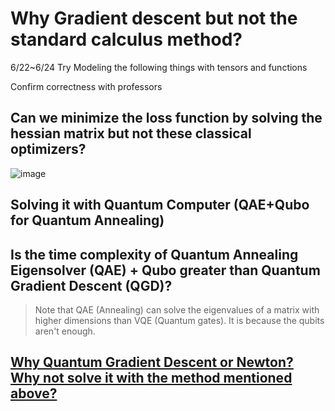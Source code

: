 # Why Gradient descent but not the standard calculus method?
6/22~6/24 Try Modeling the following things with tensors and functions

Confirm correctness with professors
## Can we minimize the loss function by solving the hessian matrix but not these classical optimizers?
![image](https://user-images.githubusercontent.com/45451908/175523401-b1175b31-8a1a-4df2-ae1e-350a33f223c4.png)

## Solving it with Quantum Computer (QAE+Qubo for Quantum Annealing)

## Is the time complexity of Quantum Annealing Eigensolver (QAE) + Qubo greater than Quantum Gradient Descent (QGD)?

>Note that QAE (Annealing) can solve the eigenvalues of a matrix with higher dimensions than VQE (Quantum gates). It is because the qubits aren't enough.



## [Why Quantum Gradient Descent or Newton? Why not solve it with the method mentioned above?](https://arxiv.org/pdf/1612.01789.pdf)